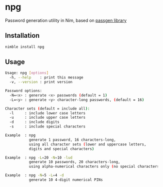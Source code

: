 # npg
Password generation utility in Nim, based on [passgen library](https://github.com/rustomax/nim-passgen)

## Installation
```sh
nimble install npg
```

## Usage

```sh
Usage: npg [options]
  -h, --help    : print this message
  -v, --version : print version

Password options:
  -N=<x> : generate <x> passwords (default = 1)
  -L=<y> : generate <y> character-long passwords, (default = 16)

Character sets (default = include all):
  -l     : include lower case letters
  -u     : include upper case letters
  -d     : include digits
  -s     : include special characters

Example  : npg
           generate 1 password, 16 characters-long,
           using all character sets (lower and uppercase letters,
           digits and special characters)

Example  : npg -L=20 -N=10 -lud
           generate 10 passwords, 20 characters-long,
           using alpha-numerical characters only (no special characters)

Example  : npg -N=5 -L=4 -d
           generate 10 4-digit numerical PINs

```